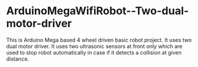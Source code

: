 # ArduinoMegaWifiRobot--Two-dual-motor-driver
This is Arduino Mega based 4 wheel driven basic robot project. It uses two dual motor driver. It uses two ultrasonic sensors at front only which are used to stop robot automatically in case if it detects a collision at given distance.
